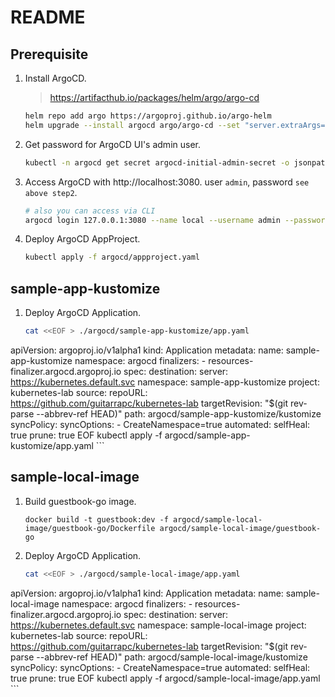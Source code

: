 # README

## Prerequisite

1. Install ArgoCD.

    > https://artifacthub.io/packages/helm/argo/argo-cd

    ```sh
    helm repo add argo https://argoproj.github.io/argo-helm
    helm upgrade --install argocd argo/argo-cd --set "server.extraArgs={--insecure}" --set server.extensions.enabled=true --set server.service.type=LoadBalancer --set server.service.servicePortHttp=3080 --set server.service.servicePortHttps=3443 -n argocd --create-namespace --wait
    ```

2. Get password for ArgoCD UI's admin user.

    ```sh
    kubectl -n argocd get secret argocd-initial-admin-secret -o jsonpath="{.data.password}" | base64 -d
    ```

3. Access ArgoCD with http://localhost:3080. user `admin`, password `see above step2`.

    ```sh
    # also you can access via CLI
    argocd login 127.0.0.1:3080 --name local --username admin --password "PASS"
    ```

4. Deploy ArgoCD AppProject.

    ```sh
    kubectl apply -f argocd/appproject.yaml
    ```

## sample-app-kustomize

1. Deploy ArgoCD Application.

    ```sh
    cat <<EOF > ./argocd/sample-app-kustomize/app.yaml
apiVersion: argoproj.io/v1alpha1
kind: Application
metadata:
  name: sample-app-kustomize
  namespace: argocd
  finalizers:
    - resources-finalizer.argocd.argoproj.io
spec:
  destination:
    server: https://kubernetes.default.svc
    namespace: sample-app-kustomize
  project: kubernetes-lab
  source:
    repoURL: https://github.com/guitarrapc/kubernetes-lab
    targetRevision: "$(git rev-parse --abbrev-ref HEAD)"
    path: argocd/sample-app-kustomize/kustomize
  syncPolicy:
    syncOptions:
      - CreateNamespace=true
    automated:
      selfHeal: true
      prune: true
EOF
    kubectl apply -f argocd/sample-app-kustomize/app.yaml
    ```


## sample-local-image

1. Build guestbook-go image.

    ```shell
    docker build -t guestbook:dev -f argocd/sample-local-image/guestbook-go/Dockerfile argocd/sample-local-image/guestbook-go
    ```

2. Deploy ArgoCD Application.

    ```sh
    cat <<EOF > ./argocd/sample-local-image/app.yaml
apiVersion: argoproj.io/v1alpha1
kind: Application
metadata:
  name: sample-local-image
  namespace: argocd
  finalizers:
    - resources-finalizer.argocd.argoproj.io
spec:
  destination:
    server: https://kubernetes.default.svc
    namespace: sample-local-image
  project: kubernetes-lab
  source:
    repoURL: https://github.com/guitarrapc/kubernetes-lab
    targetRevision: "$(git rev-parse --abbrev-ref HEAD)"
    path: argocd/sample-local-image/kustomize
  syncPolicy:
    syncOptions:
      - CreateNamespace=true
    automated:
      selfHeal: true
      prune: true
EOF
    kubectl apply -f argocd/sample-local-image/app.yaml
    ```
